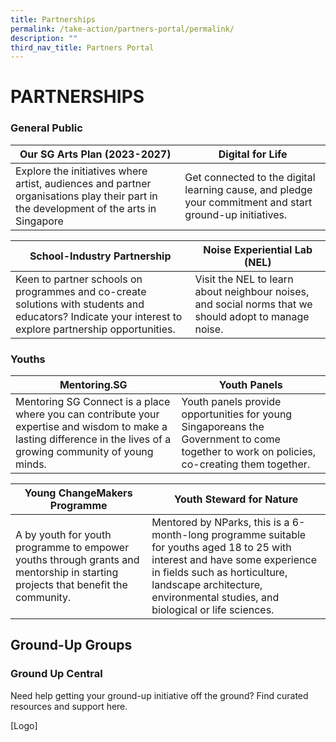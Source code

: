 ```yaml
---
title: Partnerships
permalink: /take-action/partners-portal/permalink/
description: ""
third_nav_title: Partners Portal
---
```

# PARTNERSHIPS


### General Public

| Our SG Arts Plan (2023-2027) | Digital for Life |
| --- | - | 
| Explore the initiatives where artist, audiences and partner organisations play their part in the development of the arts in Singapore | Get connected to the digital learning cause, and pledge your commitment and start ground-up initiatives.| 

| School-Industry Partnership | Noise Experiential Lab (NEL) |
| --- | - | 
| Keen to partner schools on programmes and co-create solutions with students and educators? Indicate your interest to explore partnership opportunities. | Visit the NEL to learn about neighbour noises, and social norms that we should adopt to manage noise.| 

### Youths

| Mentoring.SG | Youth Panels |
| -------- | -------- | 
|Mentoring SG Connect is a place where you can contribute your expertise and wisdom to make a lasting difference in the lives of a growing community of young minds.| Youth panels provide opportunities for young Singaporeans the Government to come together to work on policies, co-creating them together.     | 

| Young ChangeMakers Programme | Youth Steward for Nature|
| -------- | -------- | 
|A by youth for youth programme to empower youths through grants and mentorship in starting projects that benefit the community.| Mentored by NParks, this is a 6-month-long programme suitable for youths aged 18 to 25 with interest and have some experience in fields such as horticulture, landscape architecture, environmental studies, and biological or life sciences.   | 

## Ground-Up Groups

### Ground Up Central
Need help getting your ground-up initiative off the ground? Find curated resources and support here.

[Logo] 

